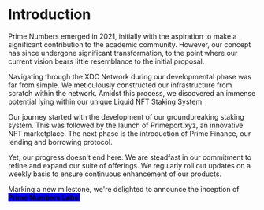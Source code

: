 # Introduction

Prime Numbers emerged in 2021, initially with the aspiration to make a significant contribution to the academic community. However, our concept has since undergone significant transformation, to the point where our current vision bears little resemblance to the initial proposal.

Navigating through the XDC Network during our developmental phase was far from simple. We meticulously constructed our infrastructure from scratch within the network. Amidst this process, we discovered an immense potential lying within our unique Liquid NFT Staking System.

Our journey started with the development of our groundbreaking staking system. This was followed by the launch of Primeport.xyz, an innovative NFT marketplace. The next phase is the introduction of Prime Finance, our lending and borrowing protocol.

Yet, our progress doesn't end here. We are steadfast in our commitment to refine and expand our suite of offerings. We regularly roll out updates on a weekly basis to ensure continuous enhancement of our products.

Marking a new milestone, we're delighted to announce the inception of <mark style="background-color:blue;">**Prime Numbers Labs**</mark><mark style="background-color:blue;">!</mark>
